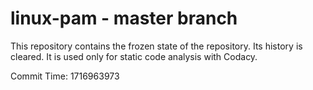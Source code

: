 # linux-pam - master branch

This repository contains the frozen state of the repository.
Its history is cleared. It is used only for static code
analysis with Codacy.

Commit Time: 1716963973